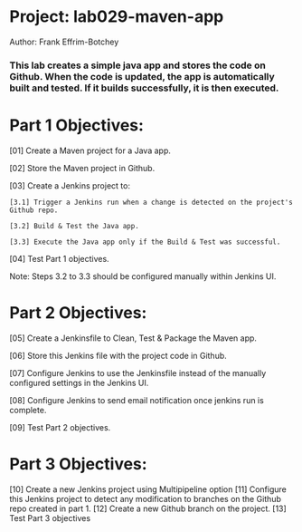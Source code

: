 # Project: lab029-maven-app
Author: Frank Effrim-Botchey
### This lab creates a simple java app and stores the code on Github.  When the code is updated, the app is automatically built and tested.  If it builds successfully, it is then executed.

# Part 1 Objectives: 
[01] Create a Maven project for a Java app.

[02] Store the Maven project in Github.

[03] Create a Jenkins project to:

    [3.1] Trigger a Jenkins run when a change is detected on the project's Github repo.

    [3.2] Build & Test the Java app.

    [3.3] Execute the Java app only if the Build & Test was successful.

[04] Test Part 1 objectives.

Note: Steps 3.2 to 3.3 should be configured manually within Jenkins UI.
    
# Part 2 Objectives: 
[05] Create a Jenkinsfile to Clean, Test & Package the Maven app.

[06] Store this Jenkins file with the project code in Github.

[07] Configure Jenkins to use the Jenkinsfile instead of the manually configured settings in the Jenkins UI.

[08] Configure Jenkins to send email notification once jenkins run is complete.

[09] Test Part 2 objectives.

# Part 3 Objectives: 
[10] Create a new Jenkins project using Multipipeline option
[11] Configure this Jenkins project to detect any modification to branches on the Github repo created in part 1.
[12] Create a new Github branch on the project.
[13] Test Part 3 objectives